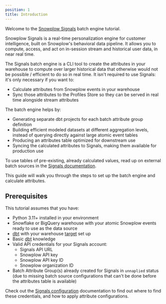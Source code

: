 ```yaml
---
position: 1
title: Introduction
---
```


Welcome to the [Snowplow Signals](/docs/signals/) batch engine tutorial.

Snowplow Signals is a real-time personalization engine for customer intelligence, built on Snowplow's behavioral data pipeline. It allows you to compute, access, and act on in-session stream and historical user data, in near real time.

The Signals batch engine is a CLI tool to create the attributes in your warehouse to compute over larger historical data that otherwise would not be possible / efficient to do so in real time. It isn't required to use Signals: it's only necessary if you want to:
* Calculate attributes from Snowplow events in your warehouse
* Sync those attributes to the Profiles Store so they can be served in real time alongside stream attributes

The batch engine helps by:
* Generating separate dbt projects for each batch attribute group definition
* Building efficient modeled datasets at different aggregation levels, instead of querying directly against large atomic event tables
* Producing an attributes table optimized for downstream use
* Syncing the calculated attributes to Signals, making them available for production use

To use tables of pre-existing, already calculated values, read up on external batch sources in the [Signals documentation](/docs/signals/concepts/).

This guide will walk you through the steps to set up the batch engine and calculate attributes.

## Prerequisites

This tutorial assumes that you have:

* Python 3.11+ installed in your environment
* Snowflake or BigQuery warehouse with your atomic Snowplow events ready to use as the data source
* [dbt](https://www.getdbt.com/) with your warehouse [target](https://docs.getdbt.com/reference/dbt-jinja-functions/target) set up
* Basic [dbt](https://www.getdbt.com/) knowledge
* Valid API credentials for your Signals account:
  * Signals API URL
  * Snowplow API key
  * Snowplow API key ID
  * Snowplow organization ID
* Batch Attribute Group(s) already created for Signals in `unnaplied` status (due to missing batch source configurations that can't be done before the attributes table is available)

Check out the [Signals configuration](/docs/signals/) documentation to find out where to find these credentials, and how to apply attribute configurations.
